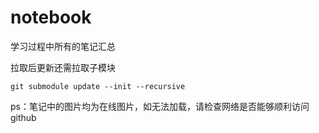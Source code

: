 # notebook
学习过程中所有的笔记汇总



拉取后更新还需拉取子模块

```
git submodule update --init --recursive
```



ps：笔记中的图片均为在线图片，如无法加载，请检查网络是否能够顺利访问github

